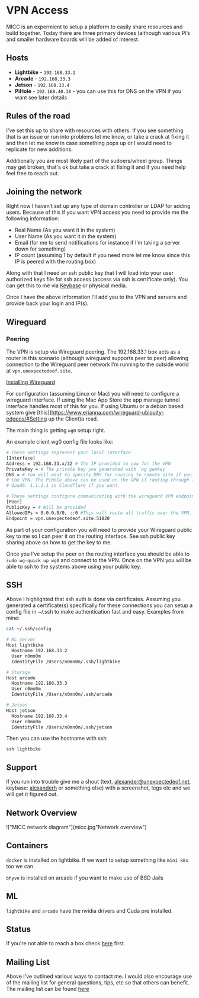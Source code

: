# VPN Access

MICC is an expermient to setup a platform to easily share resources and
build together. Today there are three primary devices (although various 
Pi’s and smaller hardware boards will be added  of interest.

## Hosts
- **Lightbike** - `192.168.33.2`
- **Arcade** - `192.168.33.3`
- **Jetson** - `192.168.33.4`
- **PiHole** - `192.168.40.38` - you can use this for DNS on the VPN if you want 
see later details

## Rules of the road

I've set this up to share with resources with others. If you see something
that is an issue or run into problems let me know, or take a crack at fixing it
and then let me know in case something pops up or I would need to replicate for
new additions.

Additionally you are most likely part of the sudoers/wheel group. Things may get
broken, that's ok but take a crack at fixing it and if you need help feel free to
reach out.

## Joining the network

Right now I haven’t set up any type of domain controller or LDAP for adding
users. Because of this if you want VPN access you need to provide me the
following information:

- Real Name (As you want it in the system)
- User Name (As you want it in the system)
- Email (for me to send notifications for instance if I’m taking a server down
for something)
- IP count (assuming 1 by default if you need more let me know since this 
IP is peered with the routing box)

Along with that I need an ssh public key that I will load into your user 
authorized keys file for ssh access (access via ssh is certificate only). 
You can get this to me via [Keybase](https://keybase.io/alexanderh) or
physical media.

Once I have the above information I’ll add you to the VPN and servers and 
provide back your login and IP(s).

## Wireguard

### Peering

The VPN is setup via Wireguard peering. The 192.168.33.1 box acts as a
router in this scenario (although wireguard supports peer to peer) allowing
connection to the Wireguard peer network I’m running to the outside world at
`vpn.unexpectedeof.site`.

[Installing Wireguard](https://www.wireguard.com/install/)

For configuration (assuming Linux or Mac) you will need to configure a
wireguard interface. If using the Mac App Store the app manage tunnel
interface handles most of this for you. If using Ubuntu or a debian based
system give [this](https://www.erianna.com/wireguard-ubiquity-edgeos/#Setting up the Client)a read. 

The main thing is getting `wg0` setup right. 

An example client wg0 config file looks like:

```bash
# These settings represent your local interface
[Interface]
Address = 192.168.33.x/32 # The IP provided to you for the VPN
PrivateKey = # The private key you generated with `wg genkey`
DNS = # You will want to specify DNS for routing to remote site if you route all your traffic through
# the VPN. The PiHole above can be used on the VPN if routing through local, it uses DNS.WATCH and
# Quad9. 1.1.1.1 is Cloudflare if you want.

# These settings configure communicating with the wireguard VPN endpoint
[Peer] 
PublicKey = # Will be provided
AllowedIPs = 0.0.0.0/0, ::0 #This will route all traffic over the VPN, scope as you want
Endpoint = vpn.unexpectedeof.site:51820
```

As part of your configuration you will need to provide your Wireguard public
key to me so I can peer it on the routing interface. See ssh public key 
sharing above on how to get the key to me.

Once you I’ve setup the peer on the routing interface you should be able 
to `sudo wg-quick up wg0` and connect to the VPN. Once on the VPN you will
be able to ssh to the systems above using your public key.

## SSH

Above I highlighted that ssh auth is done via certificates. Assuming you 
generated a certificate(s) specifically for these connections you can setup
a config file in ~/.ssh to make authentication fast and easy. Examples from
mine:

```sh
cat ~/.ssh/config

# ML server
Host lightbike
  Hostname 192.168.33.2
  User n0mn0m
  IdentityFile /Users/n0mn0m/.ssh/lightbike

# Storage
Host arcade
  Hostname 192.168.33.3
  User n0mn0m
  IdentityFile /Users/n0mn0m/.ssh/arcade

# Jetson
Host jetson
  Hostname 192.168.33.4
  User n0mn0m
  IdentityFile /Users/n0mn0m/.ssh/jetson
```

Then you can use the hostname with ssh

`ssh lightbike`

## Support

If you run into trouble give me a shout (text, alexander@unexpectedeof.net,
keybase: [alexanderh](https://keybase.io/alexanderh) or something else) with a screenshot, logs etc and we
will get it figured out.

## Network Overview
!["MICC network diagram"](micc.jpg"Network overview")

## Containers

`docker` is installed on lightbike. If we want to setup something like `mini k8s`
too we can.

`bhyve` is installed on arcade if you want to make use of BSD Jails

## ML

`lightbike` and `arcade` have the nvidia drivers and Cuda pre installed.


## Status

If you're not able to reach a box check [here](https://status.unexpectedeof.casa/) first.

## Mailing List

Above I've outlined various ways to contact me. I would also encourage use of the mailing list
for general questions, tips, etc so that others can benefit. The mailing list can be found 
[here](https://lists.sr.ht/~n0mn0m/casa-labs)
